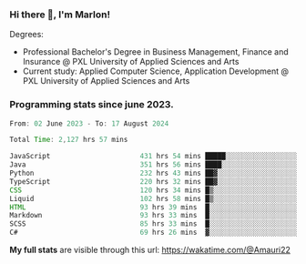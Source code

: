 
### Hi there 👋, I'm Marlon!

Degrees: 
- Professional Bachelor's Degree in Business Management, Finance and Insurance @ PXL University of Applied Sciences and Arts
- Current study: Applied Computer Science, Application Development @ PXL University of Applied Sciences and Arts

### Programming stats since june 2023.
<!--START_SECTION:waka-->

```java
From: 02 June 2023 - To: 17 August 2024

Total Time: 2,127 hrs 57 mins

JavaScript                      431 hrs 54 mins █████░░░░░░░░░░░░░░░░░░░░   20.09 %
Java                            351 hrs 56 mins ████░░░░░░░░░░░░░░░░░░░░░   16.37 %
Python                          232 hrs 43 mins ██▓░░░░░░░░░░░░░░░░░░░░░░   10.83 %
TypeScript                      220 hrs 32 mins ██▓░░░░░░░░░░░░░░░░░░░░░░   10.26 %
CSS                             120 hrs 34 mins █▒░░░░░░░░░░░░░░░░░░░░░░░   05.61 %
Liquid                          102 hrs 58 mins █▒░░░░░░░░░░░░░░░░░░░░░░░   04.79 %
HTML                            93 hrs 39 mins  █░░░░░░░░░░░░░░░░░░░░░░░░   04.36 %
Markdown                        93 hrs 33 mins  █░░░░░░░░░░░░░░░░░░░░░░░░   04.35 %
SCSS                            85 hrs 33 mins  █░░░░░░░░░░░░░░░░░░░░░░░░   03.98 %
C#                              69 hrs 26 mins  ▓░░░░░░░░░░░░░░░░░░░░░░░░   03.23 %
```

<!--END_SECTION:waka-->
**My full stats** are visible through this url: https://wakatime.com/@Amauri22
